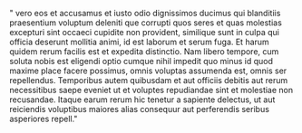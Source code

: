 " vero eos et accusamus et iusto odio dignissimos ducimus qui blanditiis praesentium voluptum deleniti que corrupti quos seres et quas molestias excepturi sint
occaeci cupidite non provident, similique sunt in culpa qui officia deserunt mollitia animi, id est laborum et serum fuga. Et harum quidem rerum facilis est
et expedita distinctio. Nam libero tempore, cum soluta nobis est eligendi optio cumque nihil impedit quo minus id quod maxime place facere possimus, omnis voluptas
assumenda est, omnis ser repellendus. Temporibus autem quibusdam et aut officiis debitis aut rerum necessitibus saepe eveniet ut et voluptes repudiandae sint
et molestiae non recusandae. Itaque earum rerum hic tenetur a sapiente delectus, ut aut reiciendis voluptibus maiores alias consequur aut perferendis seribus
asperiores repell."